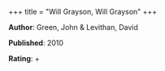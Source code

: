 +++
title = "Will Grayson, Will Grayson"
+++



**Author**: Green, John & Levithan, David

**Published**: 2010

**Rating**: +